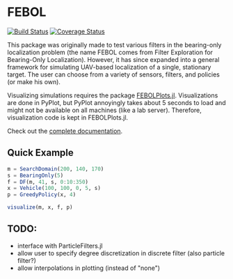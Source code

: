 # FEBOL

[![Build Status](https://travis-ci.org/dressel/FEBOL.jl.svg?branch=master)](https://travis-ci.org/dressel/FEBOL.jl)
[![Coverage Status](https://coveralls.io/repos/github/dressel/FEBOL.jl/badge.svg?branch=master)](https://coveralls.io/github/dressel/FEBOL.jl?branch=master)

This package was originally made to test various filters in the bearing-only localization problem (the name FEBOL comes from Filter Exploration for Bearing-Only Localization).
However, it has since expanded into a general framework for simulating UAV-based localization of a single, stationary target.
The user can choose from a variety of sensors, filters, and policies (or make his own). 

Visualizing simulations requires the package [FEBOLPlots.jl](https://github.com/dressel/FEBOLPlots.jl).
Visualizations are done in PyPlot, but PyPlot annoyingly takes about 5 seconds to load and might not be available on all machines (like a lab server).
Therefore, visualization code is kept in FEBOLPlots.jl.

Check out the [complete documentation](http://feboljl.readthedocs.io/en/latest/index.html).

## Quick Example


```julia
m = SearchDomain(200, 140, 170)
s = BearingOnly(5)
f = DF(m, 41, s, 0:10:350)
x = Vehicle(100, 100, 0, 5, s)
p = GreedyPolicy(x, 4)

visualize(m, x, f, p)
```

## TODO:

* interface with ParticleFilters.jl
* allow user to specify degree discretization in discrete filter (also particle filter?)
* allow interpolations in plotting (instead of "none")
